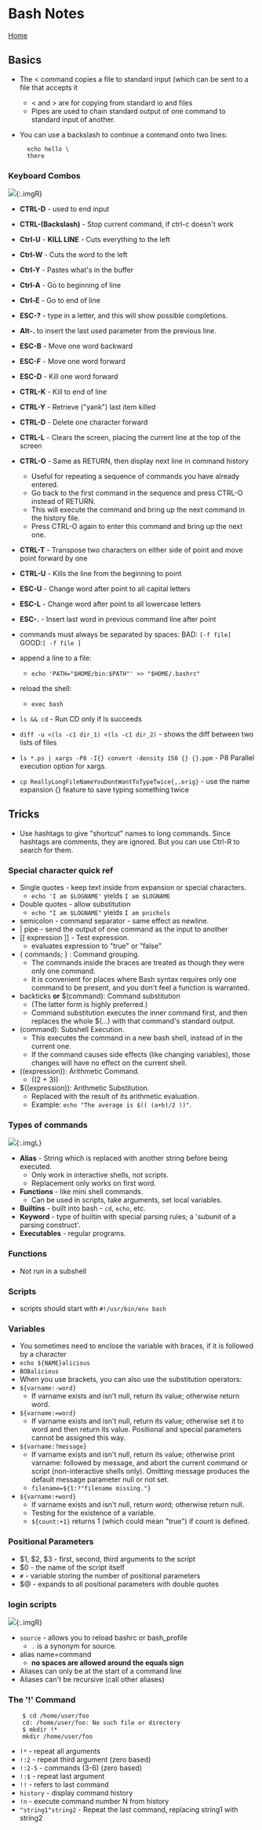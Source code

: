 # Bash Notes

[Home](../index.html)

## Basics

- The &lt; command copies a file to standard input (which can be sent to a file that accepts it
    - &lt; and &gt; are for copying from standard io and files
    - Pipes are used to chain standard output of one command to standard input of another.
- You can use a backslash to continue a command onto two lines:

        echo hello \
        there


### Keyboard Combos

![](../assets/images/linux1.jpg){:.imgR}

- **CTRL-D** - used to end input
- **CTRL-(Backslash)** - Stop current command, if ctrl-c doesn't work
- **Ctrl-U** - **KILL LINE** - Cuts everything to the left 
- **Ctrl-W** - Cuts the word to the left 
- **Ctrl-Y** - Pastes what's in the buffer 
- **Ctrl-A** - Go to beginning of line 
- **Ctrl-E** - Go to end of line
- **ESC-?** - type in a letter, and this will show possible completions.
- **Alt-.** to insert the last used parameter from the previous line.
- **ESC-B** - Move one word backward
- **ESC-F** - Move one word forward
- **ESC-D** - Kill one word forward
- **CTRL-K** - Kill to end of line
- **CTRL-Y** -  Retrieve ("yank") last item killed
- **CTRL-D** - Delete one character forward
- **CTRL-L** -  Clears the screen, placing the current line at the top of the screen
- **CTRL-O** - Same as RETURN, then display next line in command history
    - Useful for repeating a sequence of commands you have already entered. 
    - Go back to the first command in the sequence and press CTRL-O instead of RETURN. 
    - This will execute the command and bring up the next command in the history file. 
    - Press CTRL-O again to enter this command and bring up the next one. 
- **CTRL-T** - Transpose two characters on either side of point and move point forward by one
- **CTRL-U** - Kills the line from the beginning to point
- **ESC-U** - Change word after point to all capital letters
- **ESC-L** - Change word after point to all lowercase letters
- **ESC-.** -  Insert last word in previous command line after point

 
- commands must always be separated by spaces: BAD: `[-f file]`  GOOD:`[ -f file ]`
- append a line to a file:
    - `echo 'PATH="$HOME/bin:$PATH"' >> "$HOME/.bashrc"`
- reload the shell:
    - `exec bash`
- `ls && cd` - Run CD only if ls succeeds
- `diff -u <(ls -c1 dir_1) <(ls -c1 dir_2)` - shows the diff between two lists of files
- `ls *.ps | xargs -P8 -I{} convert -density 150 {} {}.ppm` - P8 Parallel execution option for xargs.
- `cp ReallyLongFileNameYouDontWantToTypeTwice{,.orig}` - use the name expansion {} feature to save typing something twice

## Tricks

- Use hashtags to give "shortcut" names to long commands. Since hashtags are comments, they are ignored. But you can use Ctrl-R to search for them.


### Special character quick ref

- Single quotes - keep text inside from expansion or special characters.
    - `echo 'I am $LOGNAME'` yields `I am $LOGNAME`
- Double quotes - allow substitution
    - `echo "I am $LOGNAME"` yields `I am pnichols`
- semicolon - command separator - same effect as newline.
- | pipe - send the output of one command as the input to another 
- [[ expression ]] - Test expression. 
    - evaluates expression to "true" or "false"
- { commands; } : Command grouping. 
    - The commands inside the braces are treated as though they were only one command. 
    - It is convenient for places where Bash syntax requires only one command to be present, and you don't feel a function is warranted.
- backticks **or** $(command): Command substitution 
    - (The latter form is highly preferred.) 
    - Command substitution executes the inner command first, and then replaces the whole $(...) with that command's standard output.
- (command): Subshell Execution. 
    - This executes the command in a new bash shell, instead of in the current one. 
    - If the command causes side effects (like changing variables), those changes will have no effect on the current shell.
- ((expression)): Arithmetic Command.  
    - ((2 + 3)) 
- $((expression)): Arithmetic Substitution. 
    - Replaced with the result of its arithmetic evaluation. 
    - Example: `echo "The average is $(( (a+b)/2 ))"`.


### Types of commands

![](../assets/images/bash2.gif){:.imgL}

- **Alias** - String which is replaced with another string before being executed.
    - Only work in interactive shells, not scripts.
    - Replacement only works on first word.
- **Functions** - like mini shell commands.
    - Can be used in scripts, take arguments, set local variables.
- **Builtins** - built into bash - `cd`, `echo`, etc.
- **Keyword** - type of builtin with special parsing rules; a 'subunit of a parsing construct'.
- **Executables** - regular programs.

### Functions

- Not run in a subshell


### Scripts

- scripts should start with `#!/usr/bin/env bash`

### Variables

- You sometimes need to enclose the variable with braces, if it is followed by a character
- `echo ${NAME}alicious`
- `BOBalicious`
- When you use brackets, you can also use the substitution operators:
- `${varname:-word}`
    - If varname exists and isn't null, return its value; otherwise return word.
- `${varname:=word}`
    - If varname exists and isn't null, return its value; otherwise set it to word and then return its value. Positional and special parameters cannot be assigned this way.
- `${varname:?message}` 
    - If varname exists and isn't null, return its value; otherwise print varname: followed by message, and abort the current command or script (non-interactive shells only). Omitting message produces the default message parameter null or not set.
    - `filename=${1:?"filename missing."}`
- `${varname:+word}`
    - If varname exists and isn't null, return word; otherwise return null.
    - Testing for the existence of a variable.
    - `${count:+1}` returns 1 (which could mean "true") if count is defined.



### Positional Parameters

- $1, $2, $3 - first, second, third arguments to the script
- $0 - the name of the script itself
- `#` - variable storing the number of positional parameters
- $@ - expands to all positional parameters with double quotes


### login scripts

![](../assets/images/bash3.gif){:.imgR}

- `source` - allows you to reload bashrc or bash_profile
    - `.` is a synonym for source.
- alias name=command
    - **no spaces are allowed around the equals sign**
- Aliases can only be at the start of a command line
- Aliases can't be recursive (call other aliases)



### The '!' Command

        $ cd /home/user/foo
        cd: /home/user/foo: No such file or directory
        $ mkdir !*
        mkdir /home/user/foo

- `!*` - repeat all arguments
- `!:2` - repeat third argument (zero based)
- `!:2-5` - commands (3-6)  (zero based)
- `!:$` - repeat last argument
- `!!` - refers to last command
- `history` - display command history
- `!n` - execute command number N from history
- `^string1^string2` - Repeat the last command, replacing string1 with string2

